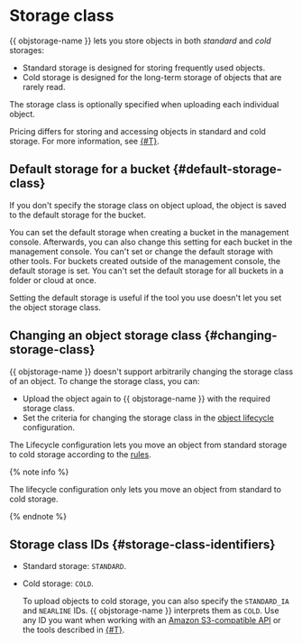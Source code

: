 # Storage class

{{ objstorage-name }} lets you store objects in both *standard* and *cold* storages:

- Standard storage is designed for storing frequently used objects.
- Cold storage is designed for the long-term storage of objects that are rarely read.

The storage class is optionally specified when uploading each individual object.


Pricing differs for storing and accessing objects in standard and cold storage. For more information, see [{#T}](../pricing.md).


## Default storage for a bucket {#default-storage-class}

If you don't specify the storage class on object upload, the object is saved to the default storage for the bucket.

You can set the default storage when creating a bucket in the management console. Afterwards, you can also change this setting for each bucket in the management console. You can't set or change the default storage with other tools. For buckets created outside of the management console, the default storage is set. You can't set the default storage for all buckets in a folder or cloud at once.

Setting the default storage is useful if the tool you use doesn't let you set the object storage class.

## Changing an object storage class {#changing-storage-class}

{{ objstorage-name }} doesn't support arbitrarily changing the storage class of an object. To change the storage class, you can:

- Upload the object again to {{ objstorage-name }} with the required storage class.
- Set the criteria for changing the storage class in the [object lifecycle](lifecycles.md) configuration.

The Lifecycle configuration lets you move an object from standard storage to cold storage according to the [rules](../s3/api-ref/lifecycles/xml-config.md).

{% note info %}

The lifecycle configuration only lets you move an object from standard to cold storage.

{% endnote %}

## Storage class IDs {#storage-class-identifiers}

- Standard storage: `STANDARD`.

- Cold storage: `COLD`.

    To upload objects to cold storage, you can also specify the `STANDARD_IA` and `NEARLINE` IDs. {{ objstorage-name }} interprets them as `COLD`. Use any ID you want when working with an [Amazon S3-compatible API](../s3/index.md) or the tools described in [{#T}](../tools/index.md).

